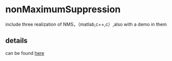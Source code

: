 # nonMaximumSuppression
include three realization of NMS，（matlab,c++,c）,also with a demo in them


## details
can be found [here](http://blog.csdn.net/qq_14845119/article/details/52064928)
